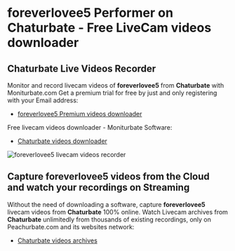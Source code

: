 # foreverlovee5 Performer on Chaturbate - Free LiveCam videos downloader

## Chaturbate Live Videos Recorder

Monitor and record livecam videos of **foreverlovee5** from **Chaturbate** with Moniturbate.com
Get a premium trial for free by just and only registering with your Email address:
* [foreverlovee5 Premium videos downloader](https://moniturbate.com/request-demo-licence-key.html)

Free livecam videos downloader - Moniturbate Software:
* [Chaturbate videos downloader](https://moniturbate.com/moniturbate-download-software.html)

![foreverlovee5 livecam videos recorder](https://peachurnet.com/templates/moniturbate-software.png)


## Capture foreverlovee5 videos from the Cloud and watch your recordings on Streaming

Without the need of downloading a software, capture **foreverlovee5** livecam videos from **Chaturbate** 100% online.
Watch Livecam archives from **Chaturbate** unlimitedly from thousands of existing recordings, only on Peachurbate.com and its websites network:
* [Chaturbate videos archives](https://peachurnet.com/)